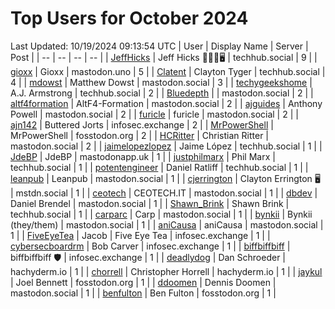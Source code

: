 # Top Users for October 2024
Last Updated: 10/19/2024 09:13:54 UTC
| User | Display Name | Server | Post |
| -- | -- | -- | -- |
| [JeffHicks](https://techhub.social/@JeffHicks) | Jeff Hicks 🐶🎼🍷🖥️ | techhub.social | 9 |
| [gioxx](https://mastodon.uno/@gioxx) | Gioxx | mastodon.uno | 5 |
| [Clatent](https://techhub.social/@Clatent) | Clayton Tyger | techhub.social | 4 |
| [mdowst](https://mastodon.social/@mdowst) | Matthew Dowst | mastodon.social | 3 |
| [techygeekshome](https://techhub.social/@techygeekshome) | A.J. Armstrong | techhub.social | 2 |
| [Bluedepth](https://mastodon.social/@Bluedepth) |  | mastodon.social | 2 |
| [altf4formation](https://mastodon.social/@altf4formation) | AltF4-Formation | mastodon.social | 2 |
| [ajguides](https://mastodon.social/@ajguides) | Anthony Powell | mastodon.social | 2 |
| [furicle](https://mastodon.social/@furicle) | furicle | mastodon.social | 2 |
| [ajn142](https://infosec.exchange/@ajn142) | Buttered Jorts | infosec.exchange | 2 |
| [MrPowerShell](https://fosstodon.org/@MrPowerShell) | MrPowerShell | fosstodon.org | 2 |
| [HCRitter](https://mastodon.social/@HCRitter) | Christian Ritter | mastodon.social | 2 |
| [jaimelopezlopez](https://techhub.social/@jaimelopezlopez) | Jaime López | techhub.social | 1 |
| [JdeBP](https://mastodonapp.uk/@JdeBP) | JdeBP | mastodonapp.uk | 1 |
| [justphilmarx](https://techhub.social/@justphilmarx) | Phil Marx | techhub.social | 1 |
| [potentengineer](https://techhub.social/@potentengineer) | Daniel Ratliff | techhub.social | 1 |
| [leanpub](https://mastodon.social/@leanpub) | Leanpub | mastodon.social | 1 |
| [cjerrington](https://mstdn.social/@cjerrington) | Clayton Errington 🖥️ | mstdn.social | 1 |
| [ceotech](https://mastodon.social/@ceotech) | CEOTECH.IT | mastodon.social | 1 |
| [dbdev](https://mastodon.social/@dbdev) | Daniel Brendel | mastodon.social | 1 |
| [Shawn_Brink](https://techhub.social/@Shawn_Brink) | Shawn Brink | techhub.social | 1 |
| [carparc](https://mastodon.social/@carparc) | Carp | mastodon.social | 1 |
| [bynkii](https://mastodon.social/@bynkii) | Bynkii (they/them) | mastodon.social | 1 |
| [aniCausa](https://mastodon.social/@aniCausa) | aniCausa | mastodon.social | 1 |
| [FiveEyeTea](https://infosec.exchange/@FiveEyeTea) | Jacob | Five Eye Tea | infosec.exchange | 1 |
| [cybersecboardrm](https://infosec.exchange/@cybersecboardrm) | Bob Carver | infosec.exchange | 1 |
| [biffbiffbiff](https://infosec.exchange/@biffbiffbiff) | biffbiffbiff 🛡️ | infosec.exchange | 1 |
| [deadlydog](https://hachyderm.io/@deadlydog) | Dan Schroeder | hachyderm.io | 1 |
| [chorrell](https://hachyderm.io/@chorrell) | Christopher Horrell | hachyderm.io | 1 |
| [jaykul](https://fosstodon.org/@jaykul) | Joel Bennett | fosstodon.org | 1 |
| [ddoomen](https://mastodon.social/@ddoomen) | Dennis Doomen | mastodon.social | 1 |
| [benfulton](https://fosstodon.org/@benfulton) | Ben Fulton | fosstodon.org | 1 |
